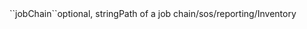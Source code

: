 <tr><td>``jobChain``</td><td>optional, string</td><td>Path of a job chain</td><td>/sos/reporting/Inventory</td><td></td></tr>
